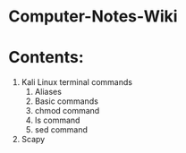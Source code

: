 # Computer-Notes-Wiki
Contents:
==========
1. Kali Linux terminal commands
    1. Aliases
    2. Basic commands
    3. chmod command    
    4. ls command 
    5. sed command
2. Scapy
